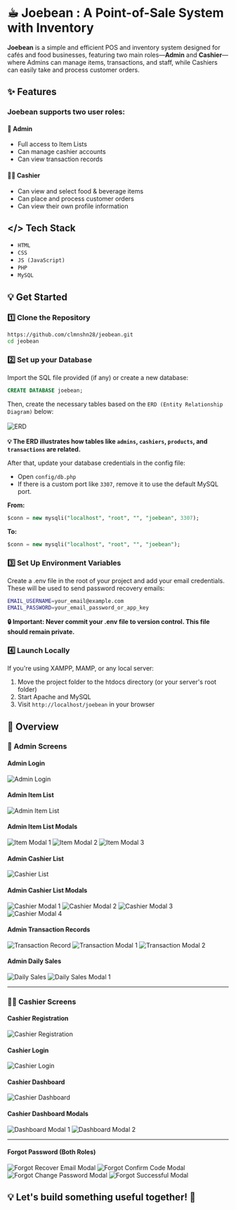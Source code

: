 # ☕︎ Joebean : A Point-of-Sale System with Inventory
**Joebean** is a simple and efficient POS and inventory system designed for cafés and food businesses, featuring two main roles—**Admin** and **Cashier**—where Admins can manage items, transactions, and staff, while Cashiers can easily take and process customer orders.

## ✨ Features
  ### Joebean supports two user roles:
 #### 👤 Admin
   - Full access to Item Lists
   - Can manage cashier accounts
   - Can view transaction records

#### 👨‍💼 Cashier
  - Can view and select food & beverage items
  - Can place and process customer orders
  - Can view their own profile information

## </> Tech Stack
  - `HTML`
  - `CSS`
  - `JS (JavaScript)`
  - `PHP`
  - `MySQL`
 
## 💡 Get Started
### 1️⃣ Clone the Repository
```bash
https://github.com/clmnshn28/jeobean.git
cd jeobean
```
### 2️⃣ Set up your Database

Import the SQL file provided (if any) or create a new database:

```sql
CREATE DATABASE joebean;
```
Then, create the necessary tables based on the `ERD (Entity Relationship Diagram)` below:
<br>
<br>
![ERD](assets/images/readme/erd.png)
<br><br>
**💡 The ERD illustrates how tables like `admins`, `cashiers`, `products`, and `transactions` are related.**

After that, update your database credentials in the config file:
 - Open `config/db.php`
 - If there is a custom port like `3307`, remove it to use the default MySQL port.
  
**From:**
```sql
$conn = new mysqli("localhost", "root", "", "joebean", 3307);
```
**To:**
```sql
$conn = new mysqli("localhost", "root", "", "joebean");
```
### 3️⃣ Set Up Environment Variables
Create a .env file in the root of your project and add your email credentials. These will be used to send password recovery emails:
```bash
EMAIL_USERNAME=your_email@example.com
EMAIL_PASSWORD=your_email_password_or_app_key
```
**🔒 Important: Never commit your .env file to version control. This file should remain private.**

### 4️⃣ Launch Locally

If you're using XAMPP, MAMP, or any local server:

1. Move the project folder to the htdocs directory (or your server's root folder)
2. Start Apache and MySQL
3. Visit `http://localhost/joebean` in your browser
  

## 🔎 Overview

### 👤 Admin Screens

#### Admin Login
![Admin Login](assets/images/readme/admin-login.png)

#### Admin Item List
![Admin Item List](assets/images/readme/admin-item-list.png)

#### Admin Item List Modals
![Item Modal 1](assets/images/readme/admin-item-list-modal1.png)
![Item Modal 2](assets/images/readme/admin-item-list-modal2.png)
![Item Modal 3](assets/images/readme/admin-item-list-modal3.png)

#### Admin Cashier List
![Cashier List](assets/images/readme/admin-cashier-list.png)

#### Admin Cashier List Modals
![Cashier Modal 1](assets/images/readme/admin-cashier-list-modal1.png)
![Cashier Modal 2](assets/images/readme/admin-cashier-list-modal2.png)
![Cashier Modal 3](assets/images/readme/admin-cashier-list-modal3.png)
![Cashier Modal 4](assets/images/readme/admin-cashier-list-modal4.png)

#### Admin Transaction Records
![Transaction Record](assets/images/readme/admin-transaction-record.png)
![Transaction Modal 1](assets/images/readme/admin-transaction-record-modal1.png)
![Transaction Modal 2](assets/images/readme/admin-transaction-record-modal2.png)

#### Admin Daily Sales 
![Daily Sales](assets/images/readme/admin-daily-sales.png)
![Daily Sales Modal 1](assets/images/readme/admin-daily-sales-modal1.png)

---

### 👨‍💼 Cashier Screens

#### Cashier Registration
![Cashier Registration](assets/images/readme/cashier-registration.png)

#### Cashier Login
![Cashier Login](assets/images/readme/cashier-login.png)

#### Cashier Dashboard
![Cashier Dashboard](assets/images/readme/cashier-dashboard.png)

#### Cashier Dashboard Modals
![Dashboard Modal 1](assets/images/readme/cashier-dashboard-modal1.png)
![Dashboard Modal 2](assets/images/readme/cashier-dashboard-modal2.png)

---

#### Forgot Password (Both Roles)
![Forgot Recover Email Modal](assets/images/readme/forgot-recover-email.png)
![Forgot Confirm Code Modal](assets/images/readme/forgot-confirm-code.png)
![Forgot Change Password Modal](assets/images/readme/forgot-change-password.png)
![Forgot Successful Modal](assets/images/readme/forgot-successful.png)

## 💡 Let's build something useful together! 🚀

